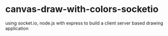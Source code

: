 # canvas-draw-with-colors-socketio
using socket.io, node.js with express to build a client server based drawing application
